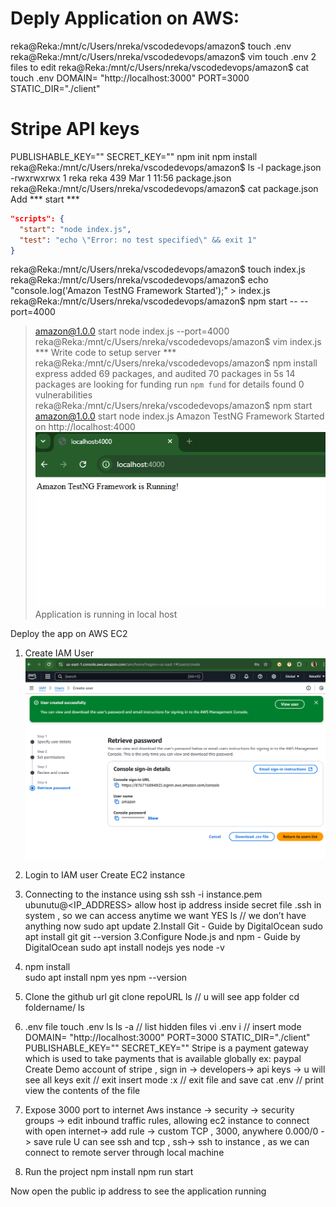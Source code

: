 # Deply Application on AWS: 
reka@Reka:/mnt/c/Users/nreka/vscodedevops/amazon$ touch .env
reka@Reka:/mnt/c/Users/nreka/vscodedevops/amazon$ vim touch .env
2 files to edit
reka@Reka:/mnt/c/Users/nreka/vscodedevops/amazon$ cat touch .env
DOMAIN= "http://localhost:3000"
PORT=3000
STATIC_DIR="./client"
# Stripe API keys
PUBLISHABLE_KEY=""
SECRET_KEY=""
npm init
npm install
reka@Reka:/mnt/c/Users/nreka/vscodedevops/amazon$ ls -l package.json
-rwxrwxrwx 1 reka reka 439 Mar  1 11:56 package.json
reka@Reka:/mnt/c/Users/nreka/vscodedevops/amazon$ cat package.json
Add *** start ***
```json
"scripts": {
  "start": "node index.js",
  "test": "echo \"Error: no test specified\" && exit 1"
}
```
reka@Reka:/mnt/c/Users/nreka/vscodedevops/amazon$ touch index.js
reka@Reka:/mnt/c/Users/nreka/vscodedevops/amazon$ echo "console.log('Amazon TestNG Framework Started');" > index.js
reka@Reka:/mnt/c/Users/nreka/vscodedevops/amazon$ npm start -- --port=4000
> amazon@1.0.0 start
> node index.js --port=4000
reka@Reka:/mnt/c/Users/nreka/vscodedevops/amazon$ vim index.js
*** Write code to setup server ***
reka@Reka:/mnt/c/Users/nreka/vscodedevops/amazon$ npm install express
added 69 packages, and audited 70 packages in 5s
14 packages are looking for funding
  run `npm fund` for details
found 0 vulnerabilities
reka@Reka:/mnt/c/Users/nreka/vscodedevops/amazon$ npm start
> amazon@1.0.0 start
> node index.js
Amazon TestNG Framework Started on http://localhost:4000
![alt text](image-26.png)
Application is running in local host



Deploy the app on AWS EC2 
1.	Create IAM User
![alt text](image-27.png)
2.	Login to IAM user 
Create EC2 instance

1.	Connecting to the instance using ssh
ssh -i instance.pem ubunutu@<IP_ADDRESS>
allow host ip address inside secret file .ssh in system , so we can access anytime we want
YES
ls   // we don’t have anything now 
sudo apt update
2.Install Git - Guide by DigitalOcean
    sudo apt install git
    git --version
3.Configure Node.js and npm - Guide by DigitalOcean
    sudo apt install nodejs
    yes
    node -v
4.	npm install   
    sudo apt install npm
    yes
    npm --version
5.	Clone the github url
git clone repoURL
ls   // u will see app folder 
cd foldername/
ls
6.	 .env  file
touch .env
ls
ls -a   // list hidden files 
vi .env
i  // insert mode
DOMAIN= "http://localhost:3000"
PORT=3000
STATIC_DIR="./client"
PUBLISHABLE_KEY=""
SECRET_KEY=""
Stripe is a payment gateway which is used to take payments that is available globally 
ex: paypal  
Create Demo account of stripe , sign in -> developers-> api keys -> u will see all keys 
exit  // exit insert mode
:x   // exit file and save 
cat .env // print view the contents of the file
7.	Expose 3000 port to internet 
Aws instance -> security -> security groups -> edit inbound traffic rules, allowing ec2 instance to connect with open internet-> add rule -> custom TCP , 3000, anywhere 0.000/0 -> save rule
U can see ssh and tcp , ssh-> ssh to instance , as we can connect to remote server through local machine 
8. Run the project 
npm install
npm run start

Now open the public ip address to see the application running


